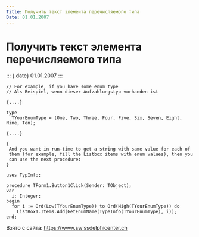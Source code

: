 ```yaml
---
Title: Получить текст элемента перечисляемого типа
Date: 01.01.2007
---
```



Получить текст элемента перечисляемого типа
===========================================

::: {.date}
01.01.2007
:::

    // For example, if you have some enum type
    // Als Beispiel, wenn dieser Aufzahlungstyp vorhanden ist
     
    {....} 
     
    type 
      TYourEnumType = (One, Two, Three, Four, Five, Six, Seven, Eight, Nine, Ten); 
     
    {....} 
     
    { 
     And you want in run-time to get a string with same value for each of 
     them (for example, fill the Listbox items with enum values), then you 
     can use the next procedure: 
    } 
     
    uses TypInfo; 
     
    procedure TForm1.Button1Click(Sender: TObject); 
    var 
      i: Integer; 
    begin 
      for i := Ord(Low(TYourEnumType)) to Ord(High(TYourEnumType)) do 
        ListBox1.Items.Add(GetEnumName(TypeInfo(TYourEnumType), i)); 
    end;
     

Взято с сайта: <https://www.swissdelphicenter.ch>
